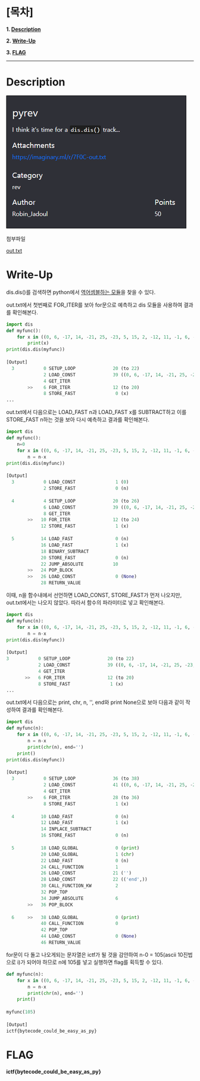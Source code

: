 # [목차]
**1. [Description](#Description)**

**2. [Write-Up](#Write-Up)**

**3. [FLAG](#FLAG)**


***


# **Description**

![](images/2022-05-18-19-38-01.png)

첨부파일

[out.txt](https://github.com/2jinu/CTFnWargame/blob/main/CTF/%5B2021%5D%20ImaginaryCTF%20Round9/pyrev/file/out.txt)


# **Write-Up**

dis.dis()를 검색하면 python에서 [역어셈블하는 모듈](https://docs.python.org/ko/3.8/library/dis.html)을 찾을 수 있다.

out.txt에서 첫번째로 FOR_ITER를 보아 for문으로 예측하고 dis 모듈을 사용하여 결과를 확인해본다.

```py
import dis
def myfunc():
    for x in ((0, 6, -17, 14, -21, 25, -23, 5, 15, 2, -12, 11, -1, 6, -4, -12, -6, 9, 8, 5, -3, -3, 6, -6, 4, -18, -6, 26, -2, -18, 20, -17, -9, -4)):
        print(x)
print(dis.dis(myfunc))

[Output]
  3           0 SETUP_LOOP              20 (to 22)
              2 LOAD_CONST              39 ((0, 6, -17, 14, -21, 25, -23, 5, 15, 2, -12, 11, -1, 6, -4, -12, -6, 9, 8, 5, -3, -3, 6, -6, 4, -18, -6, 26, -2, -18, 20, -17, -9, -4))
              4 GET_ITER
        >>    6 FOR_ITER                12 (to 20)
              8 STORE_FAST               0 (x)
...
```

out.txt에서 다음으로는 LOAD_FAST n과 LOAD_FAST x를 SUBTRACT하고 이를 STORE_FAST n하는 것을 보아 다시 예측하고 결과를 확인해본다.

```py
import dis
def myfunc():
    n=0
    for x in ((0, 6, -17, 14, -21, 25, -23, 5, 15, 2, -12, 11, -1, 6, -4, -12, -6, 9, 8, 5, -3, -3, 6, -6, 4, -18, -6, 26, -2, -18, 20, -17, -9, -4)):
        n = n-x
print(dis.dis(myfunc))

[Output]
  3           0 LOAD_CONST               1 (0)
              2 STORE_FAST               0 (n)

  4           4 SETUP_LOOP              20 (to 26)
              6 LOAD_CONST              39 ((0, 6, -17, 14, -21, 25, -23, 5, 15, 2, -12, 11, -1, 6, -4, -12, -6, 9, 8, 5, -3, -3, 6, -6, 4, -18, -6, 26, -2, -18, 20, -17, -9, -4))
              8 GET_ITER
        >>   10 FOR_ITER                12 (to 24)
             12 STORE_FAST               1 (x)

  5          14 LOAD_FAST                0 (n)
             16 LOAD_FAST                1 (x)
             18 BINARY_SUBTRACT
             20 STORE_FAST               0 (n)
             22 JUMP_ABSOLUTE           10
        >>   24 POP_BLOCK
        >>   26 LOAD_CONST               0 (None)
             28 RETURN_VALUE
```

이때, n을 함수내에서 선언하면 LOAD_CONST, STORE_FAST가 먼저 나오지만, out.txt에서는 나오지 않았다. 따라서 함수의 파라미터로 넣고 확인해본다.

```py
import dis
def myfunc(n):
    for x in ((0, 6, -17, 14, -21, 25, -23, 5, 15, 2, -12, 11, -1, 6, -4, -12, -6, 9, 8, 5, -3, -3, 6, -6, 4, -18, -6, 26, -2, -18, 20, -17, -9, -4)):
        n = n-x
print(dis.dis(myfunc))

[Output]
3           0 SETUP_LOOP              20 (to 22)
            2 LOAD_CONST              39 ((0, 6, -17, 14, -21, 25, -23, 5, 15, 2, -12, 11, -1, 6, -4, -12, -6, 9, 8, 5, -3, -3, 6, -6, 4, -18, -6, 26, -2, -18, 20, -17, -9, -4))
            4 GET_ITER
       >>   6 FOR_ITER                12 (to 20)
            8 STORE_FAST               1 (x)
...
```

out.txt에서 다음으로는 print, chr, n, '', end와 print None으로 보아 다음과 같이 작성하여 결과를 확인해본다.

```py
import dis
def myfunc(n):
    for x in ((0, 6, -17, 14, -21, 25, -23, 5, 15, 2, -12, 11, -1, 6, -4, -12, -6, 9, 8, 5, -3, -3, 6, -6, 4, -18, -6, 26, -2, -18, 20, -17, -9, -4)):
        n = n-x
        print(chr(n), end='')
    print()
print(dis.dis(myfunc))  

[Output]
  3           0 SETUP_LOOP              36 (to 38)
              2 LOAD_CONST              41 ((0, 6, -17, 14, -21, 25, -23, 5, 15, 2, -12, 11, -1, 6, -4, -12, -6, 9, 8, 5, -3, -3, 6, -6, 4, -18, -6, 26, -2, -18, 20, -17, -9, -4))
              4 GET_ITER
        >>    6 FOR_ITER                28 (to 36)
              8 STORE_FAST               1 (x)

  4          10 LOAD_FAST                0 (n)
             12 LOAD_FAST                1 (x)
             14 INPLACE_SUBTRACT
             16 STORE_FAST               0 (n)

  5          18 LOAD_GLOBAL              0 (print)
             20 LOAD_GLOBAL              1 (chr)
             22 LOAD_FAST                0 (n)
             24 CALL_FUNCTION            1
             26 LOAD_CONST              21 ('')
             28 LOAD_CONST              22 (('end',))
             30 CALL_FUNCTION_KW         2
             32 POP_TOP
             34 JUMP_ABSOLUTE            6
        >>   36 POP_BLOCK

  6     >>   38 LOAD_GLOBAL              0 (print)
             40 CALL_FUNCTION            0
             42 POP_TOP
             44 LOAD_CONST               0 (None)
             46 RETURN_VALUE
```

for문이 다 돌고 나오게되는 문자열은 ictf가 될 것을 감안하여 n-0 = 105(ascii 10진법으로 i)가 되어야 하므로 n에 105를 넣고 실행하면 flag를 획득할 수 있다.

```py
def myfunc(n):
    for x in ((0, 6, -17, 14, -21, 25, -23, 5, 15, 2, -12, 11, -1, 6, -4, -12, -6, 9, 8, 5, -3, -3, 6, -6, 4, -18, -6, 26, -2, -18, 20, -17, -9, -4)):
        n = n-x
        print(chr(n), end='')
    print()

myfunc(105)

[Output]
ictf{bytecode_could_be_easy_as_py}
```


# **FLAG**

**ictf{bytecode_could_be_easy_as_py}**